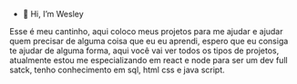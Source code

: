 - 👋 Hi, I’m Wesley


Esse é meu cantinho, aqui coloco meus projetos para me ajudar e ajudar quem precisar de alguma coisa que eu eu aprendi, espero que eu consiga te ajudar de alguma forma, aqui você vai ver todos os tipos de projetos, atualmente estou me especializando em react e node para ser um dev full satck, tenho conhecimento em sql, html css e java script. 

